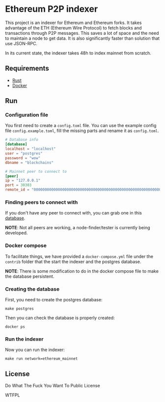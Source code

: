 # Ethereum P2P indexer

This project is an indexer for Ethereum and Ethereum forks. It takes advantage of the ETH (Ethereum Wire Protocol) to fetch blocks and transactions through P2P messages. This saves a lot of space and the need to maintain a node to get data. It is also significantly faster than solution that use JSON-RPC.

In its current state, the indexer takes 48h to index mainnet from scratch.

## Requirements
- [Rust](https://www.rust-lang.org/tools/install)
- [Docker](https://docs.docker.com/engine/install/)

## Run

### Configuration file

You first need to create a `config.toml` file. You can use the example config file `config.example.toml`, fill the missing parts and rename it as `config.toml`.

```toml
# Database info
[database]
localhost = "localhost"
user = "postgres"
password = "wow"
dbname = "blockchains"

# Mainnet peer to connect to
[peer]
ip = "127.0.0.1"
port = 30303
remote_id = "00000000000000000000000000000000000000000000000000000000000000000000000000000000000000000000000000000000000000000000000000000000"
```
### Finding peers to connect with

If you don't have any peer to connect with, you can grab one in this [database](https://cyber.coop/network_id/1).

**NOTE**: Not all peers are working, a node-finder/tester is currently being developed.


### Docker compose

To facilitate things, we have provided a `docker-compose.yml` file under the `contrib` folder that the start the indexer and the postgres database.

**NOTE**: There is some modification to do in the docker compose file to make the database persistent.

### Creating the database

First, you need to create the postgres database:

```shell
make postgres
```

Then you can check the database is properly created: 

```shell
docker ps
```

### Run the indexer

Now you can run the indexer:

```shell
make run network=ethereum_mainnet
```

## License

Do What The Fuck You Want To Public License

<a href="http://www.wtfpl.net/"><img
       src="http://www.wtfpl.net/wp-content/uploads/2012/12/wtfpl-badge-4.png"
       width="80" height="15" alt="WTFPL" /></a>